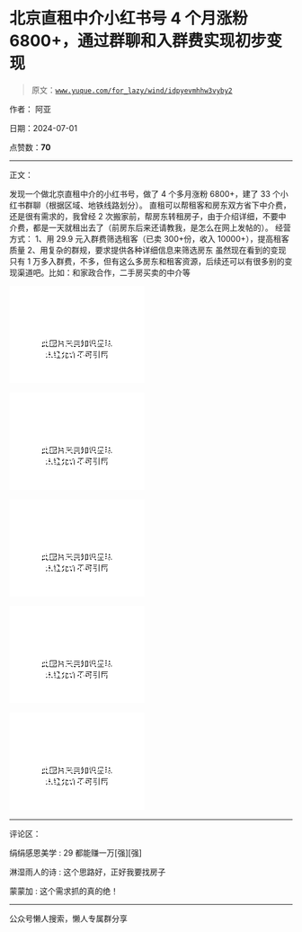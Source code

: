 # 北京直租中介小红书号 4 个月涨粉 6800+，通过群聊和入群费实现初步变现

> 原文：[`www.yuque.com/for_lazy/wind/idpyevmhhw3vyby2`](https://www.yuque.com/for_lazy/wind/idpyevmhhw3vyby2)

作者： 阿亚

日期：2024-07-01

点赞数：**70**

* * *

正文：

发现一个做北京直租中介的小红书号，做了 4 个多月涨粉 6800+，建了 33 个小红书群聊（根据区域、地铁线路划分）。
直租可以帮租客和房东双方省下中介费，还是很有需求的，我曾经 2 次搬家前，帮房东转租房子，由于介绍详细，不要中介费，都是一天就租出去了（前房东后来还请教我，是怎么在网上发帖的）。
经营方式： 1、用 29.9 元入群费筛选租客（已卖 300+份，收入 10000+），提高租客质量 2、用复杂的群规，要求提供各种详细信息来筛选房东
虽然现在看到的变现只有 1 万多入群费，不多，但有这么多房东和租客资源，后续还可以有很多别的变现渠道吧。比如：和家政合作，二手房买卖的中介等

![](img/9bbe1191444a6e1ab6f99240be2847ee.png "None")

![](img/4164d1f0463b2d2b71c25546227d442c.png "None")

![](img/df3051c36b6f391bbf5933a3286bc61f.png "None")

![](img/f87233955d2f8e38e135a1c4184617a9.png "None")

![](img/7a9747df550fe3c46a9e38071e26453e.png "None")

* * *

评论区：

绢绢感恩美学 : 29 都能赚一万[强][强]

淋湿雨人的诗 : 这个思路好，正好我要找房子

蒙蒙加 : 这个需求抓的真的绝！

* * *

公众号懒人搜索，懒人专属群分享